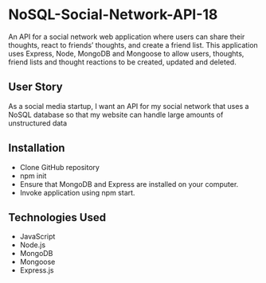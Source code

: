 # NoSQL-Social-Network-API-18
An API for a social network web application where users can share their thoughts, react to friends’ thoughts, and create a friend list. This application uses Express, Node, MongoDB and Mongoose to allow users, thoughts, friend lists and thought reactions to be created, updated and deleted. 

## User Story
As a social media startup, I want an API for my social network that uses a NoSQL database so that my website can handle large amounts of unstructured data


## Installation 
* Clone GitHub repository
* npm init
* Ensure that MongoDB and Express are installed on your computer. 
* Invoke application using npm start. 

## Technologies Used
* JavaScript
* Node.js
* MongoDB
* Mongoose
* Express.js
